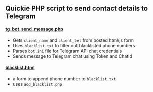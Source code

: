 ## Quickie PHP script to send contact details to Telegram

#### [tg_bot_send_message.php](tg_bot_send_message.php)
- Gets `client_name` and `client_tel` from posted html/js form
- Uses `blacklist.txt` to filter out blacklisted phone numbers
- Parses `bot.ini` file for Telegram API chat credentials
- Sends message to Telegram chat using Token and ChatId

#### [blacklist.html](blacklist.html)
- a form to append phone number to `blacklist.txt`
- uses `add_blacklist.php`
